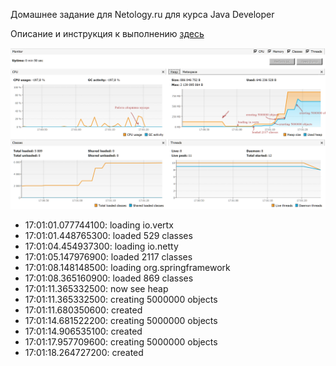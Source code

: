 Домашнее задание для Netology.ru для курса Java Developer   

Описание и инструкция к выполнению [здесь](https://github.com/netology-code/jd-homeworks/tree/master/jvm/README.md)

![Монитор](img/Monitor.png)

-	17:01:01.077744100: loading io.vertx
-	17:01:01.448765300: loaded 529 classes
-	17:01:04.454937300: loading io.netty
-	17:01:05.147976900: loaded 2117 classes
-	17:01:08.148148500: loading org.springframework
-	17:01:08.365160900: loaded 869 classes
-	17:01:11.365332500: now see heap
-	17:01:11.365332500: creating 5000000 objects
-	17:01:11.680350600: created
-	17:01:14.681522200: creating 5000000 objects
-	17:01:14.906535100: created
-	17:01:17.957709600: creating 5000000 objects
-	17:01:18.264727200: created
